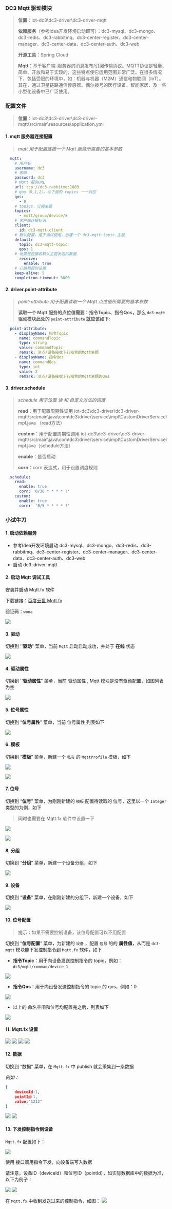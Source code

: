### DC3 Mqtt 驱动模块

> **位置**：iot-dc3\dc3-driver\dc3-driver-mqtt
>
> **依赖服务**（参考Idea开发环境启动即可）：dc3-mysql、dc3-mongo、dc3-redis、dc3-rabbitmq、dc3-center-register、dc3-center-manager、dc3-center-data、dc3-center-auth、dc3-web
>
> **开源工具**：Spring Cloud
>
> **Mqtt**：基于客户端-服务器的消息发布/订阅传输协议。MQTT协议是轻量、简单、开放和易于实现的，这些特点使它适用范围非常广泛。在很多情况下，包括受限的环境中，如：机器与机器（M2M）通信和物联网（IoT）。其在，通过卫星链路通信传感器、偶尔拨号的医疗设备、智能家居、及一些小型化设备中已广泛使用。



### 配置文件

> **位置**：iot-dc3\dc3-driver\dc3-driver-mqtt\src\main\resources\application.yml



#### 1. mqtt 服务器连接配置

> *mqtt 用于配置连接一个 Mqtt 服务所需要的基本参数*

```yaml
  mqtt:
    # 用户名
    username: dc3
    # 密码
    password: dc3
    # Mqtt 服务URL
    url: tcp://dc3-rabbitmq:1883
    # qos（0,1,2），与下面的 topics 一一对应
    qos:
      - 0
    # topics，订阅主题
    topics:
      - mqtt/group/device/#
    # 客户端连接标识
    client:
      id: dc3-mqtt-client
    # 默认配置，用于调试使用，创建一个 dc3-mqtt-topic 主题
    default:
      topic: dc3-mqtt-topic
      qos: 1
    # 设置是否接收默认主题发送的数据
      receive:
        enable: true
    # 心跳和超时设置
    keep-alive: 5
    completion-timeout: 3000
```



#### 2. driver.point-attribute

> *point-attribute 用于配置读取一个 Mqtt 点位值所需要的基本参数*
>
> 
>
> **读取一个 Mqtt 服务的点位值需要：指令Topic、指令Qos，那么  `dc3-mqtt` 驱动模块此处的 `point-attribute` 就应该如下:**

```yaml
  point-attribute:
    - displayName: 指令Topic
      name: commandTopic
      type: string
      value: commandTopic
      remark: 测点/设备接收下行指令的Mqtt主题
    - displayName: 指令Qos
      name: commandQos
      type: int
      value: 2
      remark: 测点/设备接收下行指令的Mqtt主题的Qos
```



#### 3. driver.schedule

> *schedule 用于设置 读 和 自定义方法的调度*
>
> 
>
> **read**：用于配置周期性调用 iot-dc3\dc3-driver\dc3-driver-mqtt\src\main\java\com\dc3\driver\service\impl\CustomDriverServiceImpl.java （read方法）
>
> **custom**：用于配置周期性调用 iot-dc3\dc3-driver\dc3-driver-mqtt\src\main\java\com\dc3\driver\service\impl\CustomDriverServiceImpl.java（schedule方法）
>
> **enable**：是否启动
>
> **corn**：corn 表达式，用于设置调度规则

```yaml
  schedule:
    read:
      enable: true
      corn: '0/30 * * * * ?'
    custom:
      enable: true
      corn:  '0/5 * * * * ?'
```



### 小试牛刀

#### 1. 启动依赖服务

- 参考Idea开发环境启动 dc3-mysql、dc3-mongo、dc3-redis、dc3-rabbitmq、dc3-center-register、dc3-center-manager、dc3-center-data、dc3-center-auth、dc3-web
- 启动 dc3-driver-mqtt



#### 2. 启动 Mqtt 调试工具

 安装并启动 Mqtt.fx 软件

下载链接：[百度云盘 Mqtt.fx](https://pan.baidu.com/s/1zcdKpBiYLOdwanqxn-GZWA)

验证码：`wona`

![](../images/dc3/driver/mqtt/mqtt-2.png)



#### 3. 驱动

切换到 ''**驱动**" 菜单，当前 `Mqtt` 启动启动成功，并处于 **在线** 状态

![](../images/dc3/driver/mqtt/mqtt-3.png)



#### 4. 驱动属性

切换到 ''**驱动属性**" 菜单，当前 驱动属性 , Mqtt 模块是没有驱动配置，如图列表为空

![](../images/dc3/driver/mqtt/mqtt-4.png)



#### 5. 位号属性

切换到 “**位号属性**” 菜单，当前 位号属性 列表如下

![](../images/dc3/driver/mqtt/mqtt-5.png)



#### 6. 模板

切换到 “**模板**” 菜单，新建一个 `私有` 的 `MqttProfile` 模板，如下

![](../images/dc3/driver/mqtt/mqtt-6.png)

![](../images/dc3/driver/mqtt/mqtt-7.png)



#### 7. 位号

切换到 “**位号**” 菜单，为刚刚新建的 `模板` 配置待读取的 位号，这里以一个 `Integer` 类型的为例，如下

> 同时也需要在 Mqtt.fx 软件中设置一下

![](../images/dc3/driver/mqtt/mqtt-8.png)

![](../images/dc3/driver/mqtt/mqtt-9.png)



#### 8. 分组

切换到 “**分组**” 菜单，新建一个设备分组，如下

![](../images/dc3/driver/mqtt/mqtt-10.png)



#### 9. 设备

切换到 “**设备**” 菜单，在刚刚新建的分组下，新建一个设备，如下

![](../images/dc3/driver/mqtt/mqtt-11.png)



#### 10. 位号配置

> 提示：如果不需要控制设备，该位号配置可以不用配置


切换到 “**位号配置**” 菜单，为新建的 `设备` ，配置 `位号` 的的 **属性值**，从而是 `dc3-mqtt` 模块能下发控制指令到 `Mqtt.fx` 软件，如下

- **指令Topic**：用于向设备发送控制指令的 topic，例如： `dc3/mqtt/commad/device_1`

![](../images/dc3/driver/mqtt/mqtt-12.png)

- **指令Qos**：用于向设备发送控制指令的 topic 的 qos，例如：0

![](../images/dc3/driver/mqtt/mqtt-13.png)

- 以上的 命名空间和位号均配置完之后，列表如下

![](../images/dc3/driver/mqtt/mqtt-14.png)


#### 11. Mqtt.fx 设置

![](../images/dc3/driver/mqtt/mqtt-15.png)
![](../images/dc3/driver/mqtt/mqtt-16.png)
![](../images/dc3/driver/mqtt/mqtt-17.png)
![](../images/dc3/driver/mqtt/mqtt-18.png)


#### 12. 数据

切换到 “数据” 菜单，在 `Mqtt.fx` 中 publish 就会采集到一条数据

*例如：*
```json
{
    deviceId:1,
    pointId:1,
    value:"1212"
}
```

![](../images/dc3/driver/mqtt/mqtt-19.png)
![](../images/dc3/driver/mqtt/mqtt-20.png)

#### 13. 下发控制指令到设备

`Mqtt.fx` 配置如下：

![](../images/dc3/driver/mqtt/mqtt-21.png)


使用 接口调用指令下发，向设备端写入数据

请注意，设备ID（deviceId）和位号ID（pointId），如实际数据库中的数据为准，以下为例子：

![](../images/dc3/driver/mqtt/mqtt-22.png)
![](../images/dc3/driver/mqtt/mqtt-23.png)

在 `Mqtt.fx` 中收到发送过来的控制指令，如图：
![](../images/dc3/driver/mqtt/mqtt-24.png)